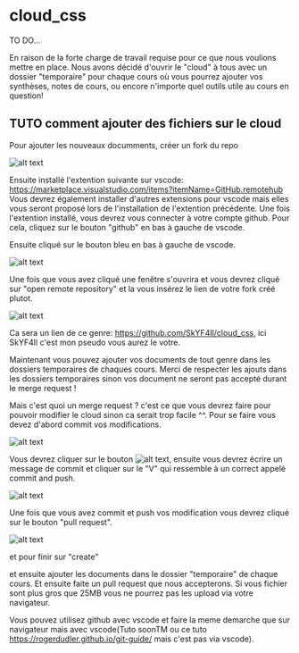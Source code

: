 # cloud_css
TO DO...

En raison de la forte charge de travail requise pour ce que nous voulions mettre en place. Nous avons décidé d'ouvrir le "cloud" à tous avec un dossier "temporaire" pour chaque cours où vous pourrez ajouter vos synthèses, notes de cours, ou encore n'importe quel outils utile au cours en question! 


## TUTO comment ajouter des fichiers sur le cloud
Pour ajouter les nouveaux documments, créer un fork du repo

![alt text](https://github.com/uliegeCSS/cloud_css/blob/main/ressources/fork.png?raw=true)

Ensuite installé l'extention suivante sur vscode: https://marketplace.visualstudio.com/items?itemName=GitHub.remotehub
Vous devrez également installer d'autres extensions pour vscode mais elles vous seront proposé lors de l'installation de l'extention précédente. Une fois l'extention installé, vous devrez vous connecter à votre compte github. Pour cela, cliquez sur le bouton "github" en bas à gauche de vscode.

Ensuite cliqué sur le bouton bleu en bas à gauche de vscode.

![alt text](https://github.com/uliegeCSS/cloud_css/blob/main/ressources/remoteRepo.png?raw=true)

Une fois que vous avez cliqué une fenêtre s'ouvrira et vous devrez cliqué sur "open remote repository" et la vous insérez le lien de votre fork créé plutot.

![alt text](https://github.com/uliegeCSS/cloud_css/blob/main/ressources/console.png?raw=true)

Ca sera un lien de ce genre: https://github.com/SkYF4Il/cloud_css, ici SkYF4Il c'est mon pseudo vous aurez le votre.

Maintenant vous pouvez ajouter vos documents de tout genre dans les dossiers temporaires de chaques cours. Merci de respecter les ajouts dans les dossiers temporaires sinon vos document ne seront pas accepté durant le merge request ! 

Mais c'est quoi un merge request ? c'est ce que vous devrez faire pour pouvoir modifier le cloud sinon ca serait trop facile ^^.
Pour se faire vous devez d'abord commit vos modifications.

![alt text](https://github.com/uliegeCSS/cloud_css/blob/main/ressources/commit.png?raw=true)

Vous devrez cliquer sur le bouton ![alt text](https://github.com/uliegeCSS/cloud_css/blob/main/ressources/sourceC.png?raw=true), ensuite vous devrez écrire un message de commit et cliquer sur le "V" qui ressemble à un correct appelé commit and push.

![alt text](https://github.com/uliegeCSS/cloud_css/blob/main/ressources/pullrequest.png?raw=true)

Une fois que vous avez commit et push vos modification vous devrez cliqué sur le bouton "pull request".

![alt text](https://github.com/uliegeCSS/cloud_css/blob/main/ressources/pullrequest2.png?raw=true)

et pour finir sur "create"



et ensuite ajouter les documents dans le dossier "temporaire" de chaque cours. 
Et ensuite faite un pull request que nous accepterons. Si vous fichier sont plus gros que 25MB vous ne pourrez pas les upload via votre navigateur. 

Vous pouvez utilisez github avec vscode et faire la meme demarche que sur navigateur mais avec vscode(Tuto soonTM ou ce tuto https://rogerdudler.github.io/git-guide/ mais c'est pas via vscode).
